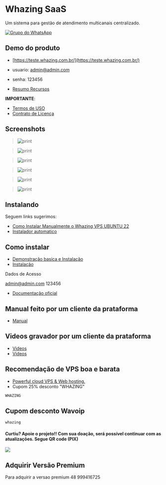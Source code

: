 # Whazing SaaS

Um sistema para gestão de atendimento multicanais centralizado.

[![Grupo do WhatsApp](https://img.shields.io/badge/WhatsApp-Grupo%20Whazing-brightgreen.svg)](https://grupo.whazing.com.br)

## Demo do produto

* [https://teste.whazing.com.br/](https://teste.whazing.com.br/)
* usuario: admin@admin.com
* senha: 123456

* [Resumo Recursos](https://doc.whazing.com.br/principais-recursos-do-sistema)

**IMPORTANTE**:

* [Termos de USO](https://doc.whazing.com.br/termos-de-uso-da-plataforma)
* [Contrato de Licença](https://doc.whazing.com.br/contrato-de-licenca-de-uso-de-software)

## Screenshots

> <img src="screenshots/saas.png" alt="print" data-size="original">

> <img src="screenshots/atendimento.png" alt="print" data-size="original">

> <img src="screenshots/solicitarteste.png" alt="print" data-size="original">

> <img src="screenshots/kanban.png" alt="print" data-size="original">

> <img src="screenshots/white.png" alt="print" data-size="original">

> <img src="screenshots/dashboard.png" alt="print" data-size="original">

## Instalando

Seguem links sugerimos:

* [Como Instalar Manualmente o Whazing VPS UBUNTU 22](docs/Instalacao_manual_docker/)
*   [Instalador automatico](https://github.com/cleitonme/Whazing-SaaS.instalador)

## Como instalar

* [Demonstração basica e Instalação](https://www.youtube.com/watch?v=RMztcAwRjxQ)
* [Instalação](https://youtu.be/3vsXNyGxo58?si=sjnyqHtKgyfSJX7_)

Dados de Acesso

admin@admin.com 123456

* [Documentação oficial](https://doc.whazing.com.br)

## Manual feito por um cliente da prataforma

* [Manual](https://ajuda.super-zapp.com.br/)

## Videos gravador por um cliente da prataforma

* [Videos](https://www.youtube.com/@ZAPPRO-z4i/videos)
* [Videos](https://www.youtube.com/watch?v=HFFFKtz7IgM)

## Recomendação de VPS boa e barata

* [Powerful cloud VPS & Web hosting.](https://control.peramix.com/?affid=58)
* Cupom 25% desconto "WHAZING"

```bash
WHAZING
```

## Cupom desconto Wavoip

```bash
whazing
```

#### Curtiu? Apoie o projeto!! Com sua doação, será possível continuar com as atualizações. Segue QR code (PIX)

[![](donate.jpg)](donate.jpg)

## Adquirir Versão Premium

Para adquirir a versao premium 48 999416725
